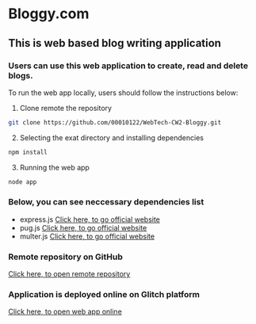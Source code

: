 # Bloggy.com 

## This is web based blog writing application

### Users can use this web application to create, read and delete blogs.

To run the web app locally, users should follow the instructions below:

1. Clone remote the repository

```bash
git clone https://github.com/00010122/WebTech-CW2-Bloggy.git
```

2. Selecting the exat directory and installing dependencies

```bash
npm install
```

3. Running the web app

```bash
node app
```

### Below, you can see neccessary dependencies list

- express.js  [Click here, to go official website](https://expressjs.com/)
- pug.js  [Click here, to go official website](https://pugjs.org/api/getting-started.html)
- multer.js  [Click here, to go official website](https://www.npmjs.com/package/multer)

### Remote repository on GitHub

[Click here, to open remote repository](https://github.com/00010122/WebTech-CW2-Bloggy.git333)

### Application is deployed online on Glitch platform

[Click here, to open web app online](https://thebloggy.glitch.me/)

